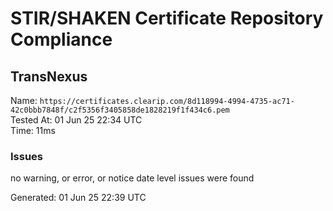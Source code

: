 # STIR/SHAKEN Certificate Repository Compliance

## TransNexus

Name: `https://certificates.clearip.com/8d118994-4994-4735-ac71-42c0bbb7848f/c2f5356f3405858de1828219f1f434c6.pem`\
Tested At: 01 Jun 25 22:34 UTC\
Time: 11ms

### Issues

no warning, or error, or notice date level issues were found

Generated: 01 Jun 25 22:39 UTC